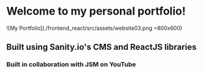 # Welcome to my personal portfolio!

![My Portfolio](./frontend_react/src/assets/website03.png =800x600)
## Built using Sanity.io's CMS and ReactJS libraries

### Built in collaboration with JSM on YouTube